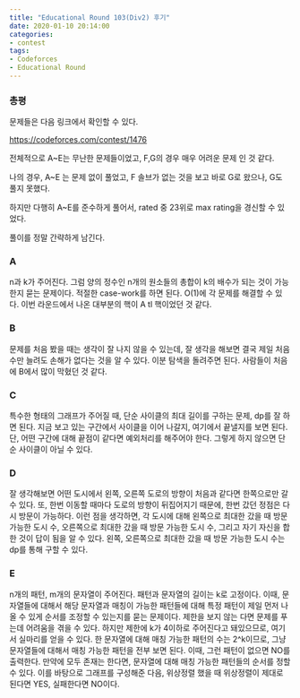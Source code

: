 ```yaml
---
title: "Educational Round 103(Div2) 후기"
date: 2020-01-10 20:14:00
categories:
- contest
tags:
- Codeforces
- Educational Round
---
```


### 총평

문제들은 다음 링크에서 확인할 수 있다.

<https://codeforces.com/contest/1476>

전체적으로 A~E는 무난한 문제들이었고, F,G의 경우 매우 어려운 문제 인 것 같다.

나의 경우, A~E 는 문제 없이 풀었고, F 솔브가 없는 것을 보고 바로 G로 왔으나, G도 풀지 못했다. 

하지만 다행히 A~E를 준수하게 풀어서, rated 중 23위로 max rating을 경신할 수 있었다. 

풀이를 정말 간략하게 남긴다.

### A

n과 k가 주어진다. 그럼 양의 정수인 n개의 원소들의 총합이 k의 배수가 되는 것이 가능한지 묻는 문제이다. 적절한 case-work를 하면 된다. 
O(1)에 각 문제를 해결할 수 있다. 이번 라운드에서 나온 대부분의 핵이 
A tl 핵이었던 것 같다.

### B

문제를 처음 봤을 때는 생각이 잘 나지 않을 수 있는데, 잘 생각을 해보면 결국 제일 처음 수만 늘려도 손해가 없다는 것을 알 수 있다. 이분 탐색을 돌려주면 된다. 사람들이 처음에 B에서 많이 막혔던 것 같다.

### C

특수한 형태의 그래프가 주어질 때, 단순 사이클의 최대 길이를 구하는 문제, dp를 잘 하면 된다. 지금 보고 있는 구간에서 사이클을 이어 나갈지, 여기에서 끝낼지를 보면 된다. 단, 어떤 구간에 대해 끝점이 같다면 예외처리를 해주어야 한다. 그렇게 하지 않으면 단순 사이클이 아닐 수 있다.

### D

잘 생각해보면 어떤 도시에서 왼쪽, 오른쪽 도로의 방향이 처음과 같다면 한쪽으로만 갈 수 있다. 또, 한번 이동할 때마다 도로의 방향이 뒤집어지기 때문에, 한번 갔던 정점은 다시 방문이 가능하다. 이런 점을 생각하면, 각 도시에 대해 왼쪽으로 최대한 갔을 때 방문 가능한 도시 수, 오른쪽으로 최대한 갔을 때 방문 가능한 도시 수, 그리고 자기 자신을 합한 것이 답이 됨을 알 수 있다. 
왼쪽, 오른쪽으로 최대한 갔을 때 방문 가능한 도시 수는 dp를 통해 구할 수 있다.

### E

n개의 패턴, m개의 문자열이 주어진다. 패턴과 문자열의 길이는 k로 고정이다. 이때, 문자열들에 대해서 해당 문자열과 매칭이 가능한 패턴들에 대해 특정 패턴이 제일 먼저 나올 수 있게 순서를 조정할 수 있는지를 묻는 문제이다. 
제한을 보지 않는 다면 문제를 푸는데 어려움을 겪을 수 있다.
하지만 제한에 k가 4이하로 주어진다고 돼있으므로, 여기서 실마리를 얻을 수 있다. 한 문자열에 대해 매칭 가능한 패턴의 수는 2^k이므로, 그냥 문자열들에 대해서 매칭 가능한 패턴을 전부 보면 된다. 이때, 그런 패턴이 없으면 NO를 출력한다. 만약에 모두 존재는 한다면, 문자열에 대해 매칭 가능한 패턴들의 순서를 정할 수 있다. 이를 바탕으로 그래프를 구성해준 다음, 위상정렬 했을 때 위상정렬이 제대로 된다면 YES, 실패한다면 NO이다.
